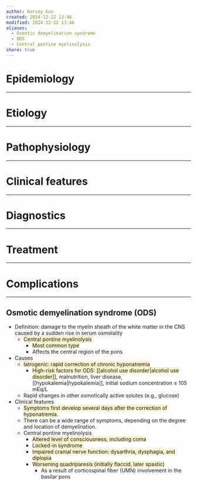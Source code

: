 ```yaml
---
author: Harvey Guo
created: 2024-12-22 13:46
modified: 2024-12-22 13:46
aliases:
  - Osmotic demyelination syndrome
  - ODS
  - Central pontine myelinolysis
share: true
---
```

# Epidemiology
---


# Etiology
---


# Pathophysiology
---


# Clinical features
---


# Diagnostics
---


# Treatment
---


# Complications
---
## Osmotic demyelination syndrome (ODS)
- Definition: damage to the myelin sheath of the white matter in the CNS caused by a sudden rise in serum osmolality 
	- <span style="background:rgba(240, 200, 0, 0.2)">Central pontine myelinolysis</span> 
		- <span style="background:rgba(240, 200, 0, 0.2)">Most common type</span>
		- Affects the central region of the pons
- Causes
	- <span style="background:rgba(240, 200, 0, 0.2)">Iatrogenic: rapid correction of chronic hyponatremia</span>
		- <span style="background:rgba(240, 200, 0, 0.2)">High-risk factors for ODS: [[alcohol use disorder|alcohol use disorder]]</span>, malnutrition, liver disease, [[hypokalemia|hypokalemia]], initial sodium concentration ≤ 105 mEq/L
	- Rapid changes in other osmotically active solutes (e.g., glucose)
- Clinical features 
	- <span style="background:rgba(240, 200, 0, 0.2)">Symptoms first develop several days after the correction of hyponatremia.</span>
	- There can be a wide range of symptoms, depending on the degree and location of demyelination.
	- Central pontine myelinolysis
		- <span style="background:rgba(240, 200, 0, 0.2)">Altered level of consciousness, including coma</span>
		- <span style="background:rgba(240, 200, 0, 0.2)">Locked-in syndrome</span>
		- <span style="background:rgba(240, 200, 0, 0.2)">Impaired cranial nerve function: dysarthria, dysphagia, and diplopia </span>
		- <span style="background:rgba(240, 200, 0, 0.2)">Worsening quadriparesis (initially flaccid, later spastic) </span>
			- As a result of corticospinal fiber (UMN) involvement in the basilar pons